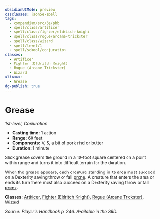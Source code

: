 ```yaml
---
obsidianUIMode: preview
cssclasses: json5e-spell
tags:
  - compendium/src/5e/phb
  - spell/class/artificer
  - spell/class/fighter/eldritch-knight
  - spell/class/rogue/arcane-trickster
  - spell/class/wizard
  - spell/level/1
  - spell/school/conjuration
classes:
  - Artificer
  - Fighter (Eldritch Knight)
  - Rogue (Arcane Trickster)
  - Wizard
aliases:
  - Grease
dg-publish: true
---
```

# Grease
*1st-level, Conjuration*  

- **Casting time:** 1 action
- **Range:** 60 feet
- **Components:** V, S, a bit of pork rind or butter
- **Duration:** 1 minute

Slick grease covers the ground in a 10-foot square centered on a point within range and turns it into difficult terrain for the duration.

When the grease appears, each creature standing in its area must succeed on a Dexterity saving throw or fall [prone](/3-Mechanics/CLI/rules/conditions.md#prone). A creature that enters the area or ends its turn there must also succeed on a Dexterity saving throw or fall [prone](/3-Mechanics/CLI/rules/conditions.md#prone).

**Classes**: [Artificer](/Admin/CLI/classes/artificer-tce.md), [Fighter (Eldritch Knight)](/Admin/CLI/classes/fighter-eldritch-knight.md), [Rogue (Arcane Trickster)](/Admin/CLI/classes/rogue-arcane-trickster.md), [Wizard](/Admin/CLI/classes/wizard.md)

*Source: Player's Handbook p. 246. Available in the SRD.*